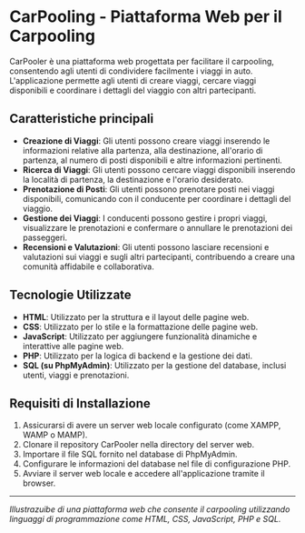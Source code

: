 # CarPooling - Piattaforma Web per il Carpooling

CarPooler è una piattaforma web progettata per facilitare il carpooling, consentendo agli utenti di condividere facilmente i viaggi in auto. L'applicazione permette agli utenti di creare viaggi, cercare viaggi disponibili e coordinare i dettagli del viaggio con altri partecipanti.

## Caratteristiche principali

- **Creazione di Viaggi**: Gli utenti possono creare viaggi inserendo le informazioni relative alla partenza, alla destinazione, all'orario di partenza, al numero di posti disponibili e altre informazioni pertinenti.
- **Ricerca di Viaggi**: Gli utenti possono cercare viaggi disponibili inserendo la località di partenza, la destinazione e l'orario desiderato.
- **Prenotazione di Posti**: Gli utenti possono prenotare posti nei viaggi disponibili, comunicando con il conducente per coordinare i dettagli del viaggio.
- **Gestione dei Viaggi**: I conducenti possono gestire i propri viaggi, visualizzare le prenotazioni e confermare o annullare le prenotazioni dei passeggeri.
- **Recensioni e Valutazioni**: Gli utenti possono lasciare recensioni e valutazioni sui viaggi e sugli altri partecipanti, contribuendo a creare una comunità affidabile e collaborativa.

## Tecnologie Utilizzate

- **HTML**: Utilizzato per la struttura e il layout delle pagine web.
- **CSS**: Utilizzato per lo stile e la formattazione delle pagine web.
- **JavaScript**: Utilizzato per aggiungere funzionalità dinamiche e interattive alle pagine web.
- **PHP**: Utilizzato per la logica di backend e la gestione dei dati.
- **SQL (su PhpMyAdmin)**: Utilizzato per la gestione del database, inclusi utenti, viaggi e prenotazioni.

## Requisiti di Installazione

1. Assicurarsi di avere un server web locale configurato (come XAMPP, WAMP o MAMP).
2. Clonare il repository CarPooler nella directory del server web.
3. Importare il file SQL fornito nel database di PhpMyAdmin.
4. Configurare le informazioni del database nel file di configurazione PHP.
5. Avviare il server web locale e accedere all'applicazione tramite il browser.

---

*Illustrazuibe di una piattaforma web che consente il carpooling utilizzando linguaggi di programmazione come HTML, CSS, JavaScript, PHP e SQL.*
